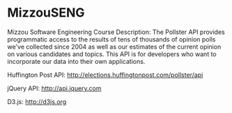 # MizzouSENG
Mizzou Software Engineering Course
Description:
The Pollster API provides programmatic access to the results of tens of thousands of opinion polls we've collected since 2004 as well as our estimates of the current opinion on various candidates and topics.
This API is for developers who want to incorporate our data into their own applications.

Huffington Post API:
http://elections.huffingtonpost.com/pollster/api

jQuery API:
http://api.jquery.com

D3.js:
http://d3js.org
